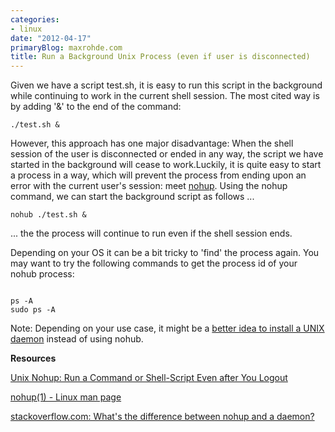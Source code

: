```yaml
---
categories:
- linux
date: "2012-04-17"
primaryBlog: maxrohde.com
title: Run a Background Unix Process (even if user is disconnected)
---
```


Given we have a script test.sh, it is easy to run this script in the background while continuing to work in the current shell session. The most cited way is by adding '&' to the end of the command:

```
./test.sh &
```

However, this approach has one major disadvantage: When the shell session of the user is disconnected or ended in any way, the script we have started in the background will cease to work.Luckily, it is quite easy to start a process in a way, which will prevent the process from ending upon an error with the current user's session: meet [nohup](http://linux.die.net/man/1/nohup). Using the nohup command, we can start the background script as follows ...

```
nohub ./test.sh &
```

... the the process will continue to run even if the shell session ends.

Depending on your OS it can be a bit tricky to 'find' the process again. You may want to try the following commands to get the process id of your nohub process:

```

ps -A
sudo ps -A
```

Note: Depending on your use case, it might be a [better idea to install a UNIX daemon](http://stackoverflow.com/a/958454/270662) instead of using nohub.

**Resources**

[Unix Nohup: Run a Command or Shell-Script Even after You Logout](http://linux.101hacks.com/unix/nohup-command/)

[nohup(1) - Linux man page](http://linux.die.net/man/1/nohup)

[stackoverflow.com: What's the difference between nohup and a daemon?](http://stackoverflow.com/questions/958249/whats-the-difference-between-nohup-and-a-daemon)